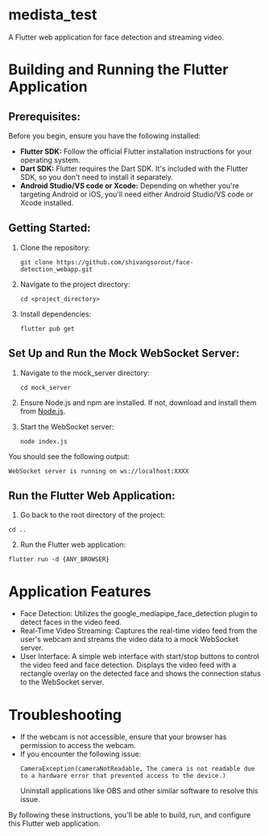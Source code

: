 # medista_test

A Flutter web application for face detection and streaming video.

# Building and Running the Flutter Application

## Prerequisites:
Before you begin, ensure you have the following installed:
- **Flutter SDK:** Follow the official Flutter installation instructions for your operating system.
- **Dart SDK:** Flutter requires the Dart SDK. It's included with the Flutter SDK, so you don't need to install it separately.
- **Android Studio/VS code or Xcode:** Depending on whether you're targeting Android or iOS, you'll need either Android Studio/VS code or Xcode installed.
## Getting Started:
1. Clone the repository:
	```
	git clone https://github.com/shivangsorout/face-detection_webapp.git
	```
2. Navigate to the project directory:
	```
	cd <project_directory>
	```
3. Install dependencies:
	```
	flutter pub get
	```
## Set Up and Run the Mock WebSocket Server:
1. Navigate to the mock_server directory:
   ```
   cd mock_server
   ```
2. Ensure Node.js and npm are installed. If not, download and install them from [Node.js](https://nodejs.org/en).

3. Start the WebSocket server:
   ```
   node index.js
   ```
You should see the following output:
   ```
   WebSocket server is running on ws://localhost:XXXX
   ```

## Run the Flutter Web Application:
1. Go back to the root directory of the project:
  ```
  cd ..
  ```

2. Run the Flutter web application:
 ```
 flutter run -d {ANY_BROWSER}
 ```

# Application Features
- Face Detection: Utilizes the google_mediapipe_face_detection plugin to detect faces in the video feed.
- Real-Time Video Streaming: Captures the real-time video feed from the user's webcam and streams the video data to a mock WebSocket server.
- User Interface: A simple web interface with start/stop buttons to control the video feed and face detection. Displays the video feed with a rectangle overlay on the detected face and shows the connection status to the WebSocket server.

# Troubleshooting

- If the webcam is not accessible, ensure that your browser has permission to access the webcam.
- If you encounter the following issue:
  ```
  CameraException(cameraNotReadable, The camera is not readable due to a hardware error that prevented access to the device.)
  ```
  Uninstall applications like OBS and other similar software to resolve this issue.


By following these instructions, you'll be able to build, run, and configure this Flutter web application.


